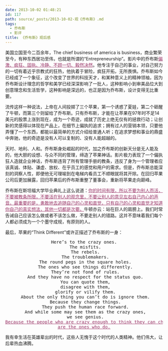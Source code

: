 ```yaml
---
date: 2013-10-02 01:48:21
id: 117
path: source/_posts/2013-10-02-观《乔布斯》.md
tags:
  - 乔布斯
  - 影评
title: 《乔布斯》观后感
---
```


美国立国至今二百余年，The chief business of america is business，商业繁荣至今，有种东西居功至伟，也就是所谓的“Entrepreneurship”。影片中的乔布斯<span style="text-decoration: underline;"><span style="color: #993366; text-decoration: underline;">偏激、疯狂、固执、冷静、不顾一切、毅然决然</span></span>。他专注于自己的事业，对自己努力的一切有着近乎宗教式的狂热，他执着于冒险，疯狂开拓，无所畏惧。乔布斯如今已经成了一个象征，这个改变了世界的科技天才，和某种意义上的精神领袖，因为乔布斯设计理念的哲学和美学已经深深影响了一批人，这种影响小到审美品位大到创意理念和生活哲学，这种影响是深远的，也正是因为乔布斯，设计变得无比重要。

<!-- more -->

流传这样一种说法，上帝在人间投掷了三个苹果，第一个诱惑了夏娃，第二个砸醒了牛顿，而第三个则留给了乔布斯。只有乔布斯，才能在让苹果在97年时不足14美元的股票上涨到现在，成为一个奇迹，成就了历史上绝无仅有的拯救行动；让创新的灵感得以体现在产品上，在细节上偏执的追求；拥有过人的营销本领，只要他弄懂了一个东西，都能以最简单的方式介绍给普通人听；在追求梦想和事业的鼎盛中奔驰，他的奇迹是没有人可以复制的、没有人能超越的。

天时、地利、人和。乔布斯身处崛起的时代，加之乔布斯的创新天分是无人能及的，他大胆的设想、与众不同的管理，缔造了苹果神话。影片极力表现了一个偏执狂人造就企业神话，乔布斯违背了所有管理手册的教条，违反了身为一个管理者应该真诚、体贴、谦虚、放权、在乎员工的感觉和用户的需求。但是，乔布斯总能深刻的洞察人性，即便他无可理喻到在电梯内看员工不顺眼就将其开除。在回归苹果公司后更加展露，回归苹果后的乔布斯重整了董事会，重新将苹果走向巅峰。

乔布斯在斯坦福大学毕业典礼上这么说道：<span style="text-decoration: underline;"><span style="color: #993366; text-decoration: underline;">你的时间有限，所以不要为别人而活，不要被教条所限，不要活在别人的观念里，不要让别人的意见左右自己内心的声音。最重要的是，勇敢地去追随自己的心灵和直觉，只有自己的心灵和直觉才知道你自己的真实想法，其他一切都是次要。</span></span>牛顿亦云：站在巨人的肩膀上。我们时常告诫自己应该怎么做或者不该怎么做，不要走别人的错路。这并不意味着我们每个人都必须成为一个个墨守成规，有原则的人。

最后，苹果的“Think Different”或许正描述了乔布斯的一身：

<pre style="text-align: center;">Here’s to the crazy ones.
 The misfits.
 The rebels.
 The troublemakers.
 The round pegs in the square holes.
 The ones who see things differently.
 They’re not fond of rules.
 And they have no respect for the status quo.
 You can quote them,
 disagree with them,
 glorify or vilify them.
 About the only thing you can’t do is ignore them.
 Because they change things.
 They push the human race forward.
 And while some may see them as the crazy ones,
 we see genius.
<span style="text-decoration: underline;"><span style="color: #993366; text-decoration: underline;">Because the people who are crazy enough to think they can change the world,</span></span>
<span style="text-decoration: underline;"><span style="color: #993366; text-decoration: underline;">are the ones who do.</span></span></pre>

我有幸生活在英雄辈出的时代，这些人无愧于这个时代的人类精神。他们伟大，让后辈热血沸腾。